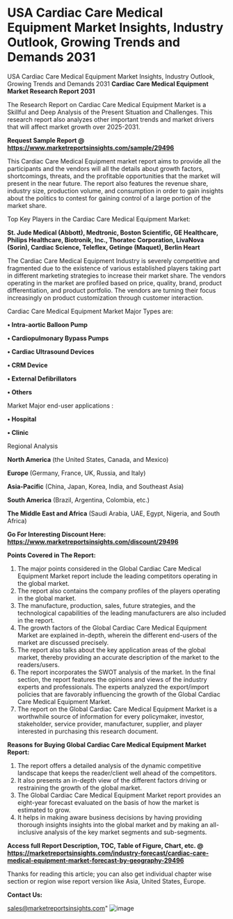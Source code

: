 # USA Cardiac Care Medical Equipment Market Insights, Industry Outlook, Growing Trends and Demands 2031
USA Cardiac Care Medical Equipment Market Insights, Industry Outlook, Growing Trends and Demands 2031
<strong>Cardiac Care Medical Equipment Market Research Report 2031</strong>

The Research Report on Cardiac Care Medical Equipment Market is a Skillful and Deep Analysis of the Present Situation and Challenges. This research report also analyzes other important trends and market drivers that will affect market growth over 2025-2031.

<strong>Request Sample Report @ <a href=https://www.marketreportsinsights.com/sample/29496>https://www.marketreportsinsights.com/sample/29496</a></strong>

This Cardiac Care Medical Equipment market report aims to provide all the participants and the vendors will all the details about growth factors, shortcomings, threats, and the profitable opportunities that the market will present in the near future. The report also features the revenue share, industry size, production volume, and consumption in order to gain insights about the politics to contest for gaining control of a large portion of the market share.

Top Key Players in the Cardiac Care Medical Equipment Market:

<strong>St. Jude Medical (Abbott), Medtronic, Boston Scientific, GE Healthcare, Philips Healthcare, Biotronik, Inc., Thoratec Corporation, LivaNova (Sorin), Cardiac Science, Teleflex, Getinge (Maquet), Berlin Heart</strong>

The Cardiac Care Medical Equipment Industry is severely competitive and fragmented due to the existence of various established players taking part in different marketing strategies to increase their market share. The vendors operating in the market are profiled based on price, quality, brand, product differentiation, and product portfolio. The vendors are turning their focus increasingly on product customization through customer interaction.

Cardiac Care Medical Equipment Market Major Types are:

<strong>• Intra-aortic Balloon Pump

• Cardiopulmonary Bypass Pumps

• Cardiac Ultrasound Devices

• CRM Device

• External Defibrillators

• Others</strong>

Market Major end-user applications :

<strong>• Hospital

• Clinic</strong>

Regional Analysis

</u><strong><b>North America</b></strong> (the United States, Canada, and Mexico)

<strong><b>Europe </b></strong>(Germany, France, UK, Russia, and Italy)

<strong><b>Asia-Pacific</b></strong> (China, Japan, Korea, India, and Southeast Asia)

<strong><b>South America</b></strong> (Brazil, Argentina, Colombia, etc.)

<strong><b>The Middle East and Africa</b></strong> (Saudi Arabia, UAE, Egypt, Nigeria, and South Africa)

<strong>Go For Interesting Discount Here: <a href=https://www.marketreportsinsights.com/discount/29496>https://www.marketreportsinsights.com/discount/29496</a></strong>

<strong>Points Covered in The Report:</strong>
<ol>
  <li>The major points considered in the Global Cardiac Care Medical Equipment Market report include the leading competitors operating in the global market.</li>
  <li>The report also contains the company profiles of the players operating in the global market.</li>
  <li>The manufacture, production, sales, future strategies, and the technological capabilities of the leading manufacturers are also included in the report.</li>
  <li>The growth factors of the Global Cardiac Care Medical Equipment Market are explained in-depth, wherein the different end-users of the market are discussed precisely.</li>
  <li>The report also talks about the key application areas of the global market, thereby providing an accurate description of the market to the readers/users.</li>
  <li>The report incorporates the SWOT analysis of the market. In the final section, the report features the opinions and views of the industry experts and professionals. The experts analyzed the export/import policies that are favorably influencing the growth of the Global Cardiac Care Medical Equipment Market.</li>
  <li>The report on the Global Cardiac Care Medical Equipment Market is a worthwhile source of information for every policymaker, investor, stakeholder, service provider, manufacturer, supplier, and player interested in purchasing this research document.</li>
</ol>
<strong>Reasons for Buying Global Cardiac Care Medical Equipment Market Report:</strong>

<ol>
  <li>The report offers a detailed analysis of the dynamic competitive landscape that keeps the reader/client well ahead of the competitors.</li>
  <li>It also presents an in-depth view of the different factors driving or restraining the growth of the global market.</li>
  <li>The Global Cardiac Care Medical Equipment Market report provides an eight-year forecast evaluated on the basis of how the market is estimated to grow.</li>
  <li>It helps in making aware business decisions by having providing thorough insights insights into the global market and by making an all-inclusive analysis of the key market segments and sub-segments.</li>
</ol>
<strong>Access full Report Description, TOC, Table of Figure, Chart, etc. @ <a href=https://marketreportsinsights.com/industry-forecast/cardiac-care-medical-equipment-market-forecast-by-geography-29496>https://marketreportsinsights.com/industry-forecast/cardiac-care-medical-equipment-market-forecast-by-geography-29496</a></strong>


Thanks for reading this article; you can also get individual chapter wise section or region wise report version like Asia, United States, Europe.

<strong>Contact Us:</strong>

sales@marketreportsinsights.com"
![image](https://github.com/user-attachments/assets/36399ffa-8544-4b40-af70-bf1d6c04e13e)
